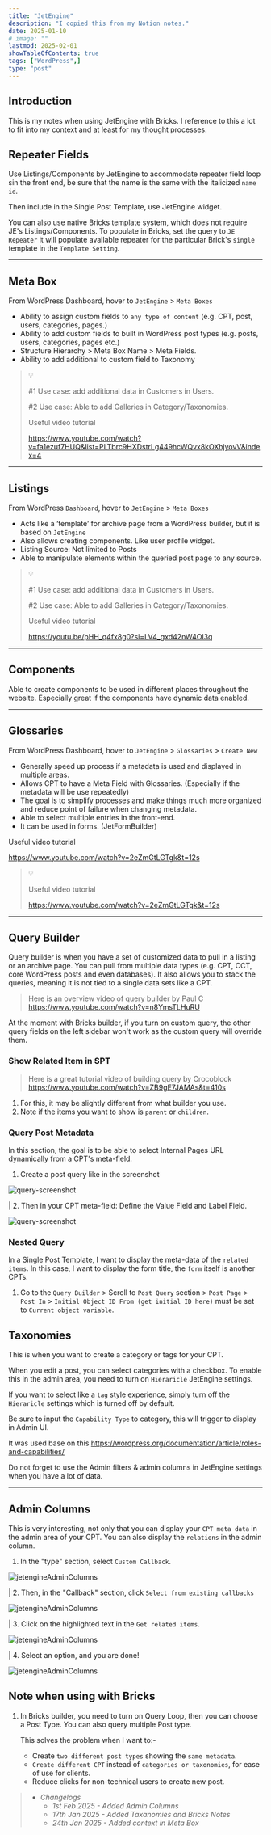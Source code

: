 ```yaml
---
title: "JetEngine"
description: "I copied this from my Notion notes."
date: 2025-01-10
# image: ""
lastmod: 2025-02-01
showTableOfContents: true
tags: ["WordPress",]
type: "post"
---
```


## Introduction

This is my notes when using JetEngine with Bricks. I reference to this a lot to fit into my context and at least for my thought processes.

## Repeater Fields

Use Listings/Components by JetEngine to accommodate repeater field loop sin the front end, be sure that the name is the same with the italicized `name id`.

Then include in the Single Post Template, use JetEngine widget.

You can also use native Bricks template system, which does not require JE's Listings/Components.
To populate in Bricks, set the query to `JE Repeater` it will populate available repeater for the particular Brick's `single` template in the `Template Setting`.

---

## Meta Box

From WordPress Dashboard, hover to `JetEngine` > `Meta Boxes`

- Ability to assign custom fields to `any type of content` (e.g. CPT, post, users, categories, pages.)
- Ability to add custom fields to built in WordPress post types (e.g. posts, users, categories, pages etc.)
- Structure Hierarchy > Meta Box Name > Meta Fields.
- Ability to add additional to custom field to Taxonomy

> 💡
>
> #1 Use case: add additional data in Customers in Users.
>
> #2 Use case: Able to add Galleries in Category/Taxonomies.
>
> Useful video tutorial
>
> <https://www.youtube.com/watch?v=fa1ezuf7HUQ&list=PLTbrc9HXDstrLg449hcWQvx8kOXhjyovV&index=4>

---

## Listings

From WordPress `Dashboard`, hover to `JetEngine` > `Meta Boxes`

- Acts like a ‘template’ for archive page from a WordPress builder, but it is based on `JetEngine`
- Also allows creating components. Like user profile widget.
- Listing Source: Not limited to Posts
- Able to manipulate elements within the queried post page to any source.

> 💡
>
> #1 Use case: add additional data in Customers in Users.
>
> #2 Use case: Able to add Galleries in Category/Taxonomies.
>
> Useful video tutorial
>
> <https://youtu.be/pHH_q4fx8g0?si=LV4_gxd42nW4Ol3q>

---

## Components

Able to create components to be used in different places throughout the website. Especially great if the components have dynamic data enabled.

---

## Glossaries

From WordPress Dashboard, hover to `JetEngine` > `Glossaries` > `Create New`

- Generally speed up process if a metadata is used and displayed in multiple areas.
- Allows CPT to have a Meta Field with Glossaries. (Especially if the metadata will be use repeatedly)
- The goal is to simplify processes and make things much more organized and reduce point of failure when changing metadata.
- Able to select multiple entries in the front-end.
- It can be used in forms. (JetFormBuilder)

Useful video tutorial

<https://www.youtube.com/watch?v=2eZmGtLGTgk&t=12s>
> 💡
>
> Useful video tutorial
>
> <https://www.youtube.com/watch?v=2eZmGtLGTgk&t=12s>

---

## Query Builder

Query builder is when you have a set of customized data to pull in a listing or an archive page. You can pull from multiple data types (e.g. CPT, CCT, core WordPress posts and even databases). It also allows you to stack the queries, meaning it is not tied to a single data sets like a CPT.

> Here is an overview video of query builder by Paul C <https://www.youtube.com/watch?v=n8YmsTLHuRU>

At the moment with Bricks builder, if you turn on custom query, the other query fields on the left sidebar won't work as the custom query will override them.

### Show Related Item in SPT

> Here is a great tutorial video of building query by Crocoblock <https://www.youtube.com/watch?v=ZB9gE7JAMAs&t=410s>

1. For this, it may be slightly different from what builder you use.
2. Note if the items you want to show is `parent` or `children`.

### Query Post Metadata

In this section, the goal is to be able to select Internal Pages URL dynamically from a CPT's meta-field.

1. Create a post query like in the screenshot

![query-screenshot](/images/queryPostMetaData.avif)

| 2. Then in your CPT meta-field: Define the Value Field and Label Field.

![query-screenshot](/images/queryPostMetaData2.avif)

### Nested Query

In a Single Post Template, I want to display the meta-data of the `related items`. In this case, I want to display the form title, the `form` itself is another CPTs.

1. Go to the `Query Builder` > Scroll to `Post Query` section > `Post Page` > `Post In` > `Initial Object ID From (get initial ID here)` must be set to `Current object variable`.

## Taxonomies

This is when you want to create a category or tags for your CPT.

When you edit a post, you can select categories with a checkbox. To enable this in the admin area, you need to turn on `Hieraricle` JetEngine settings.

If you want to select like a `tag` style experience, simply turn off the `Hieraricle` settings which is turned off by default.

Be sure to input the `Capability Type` to category, this will trigger to display in Admin UI.

It was used base on this
<https://wordpress.org/documentation/article/roles-and-capabilities/>

Do not forget to use the Admin filters & admin columns in JetEngine settings when you have a lot of data.

---

## Admin Columns

This is very interesting, not only that you can display your `CPT meta data` in the admin area of your CPT. You can also display the `relations` in the admin column.

1. In the "type" section, select `Custom Callback`.

![jetengineAdminColumns](/images/jetengineAdminColumns.avif)

| 2. Then, in the "Callback" section, click `Select from existing callbacks`

![jetengineAdminColumns](/images/jetengineAdminColumns1.avif)

| 3. Click on the highlighted text in the `Get related items`.

![jetengineAdminColumns](/images/jetengineAdminColumns3.avif)

| 4. Select an option, and you are done!

![jetengineAdminColumns](/images/jetengineAdminColumns4.avif)

## Note when using with Bricks

1. In Bricks builder, you need to turn on Query Loop, then you can choose a Post Type. You can also query multiple Post type.

    This solves the problem when I want to:-

    - Create `two different post types` showing the `same metadata`.
    - `Create different CPT` instead of `categories or taxonomies`, for ease of use for clients.
    - Reduce clicks for non-technical users to create new post.

> - *Changelogs*
>   - *1st Feb 2025 - Added Admin Columns*
>   - *17th Jan 2025 - Added Taxanomies and Bricks Notes*
>   - *24th Jan 2025 - Added context in Meta Box*
